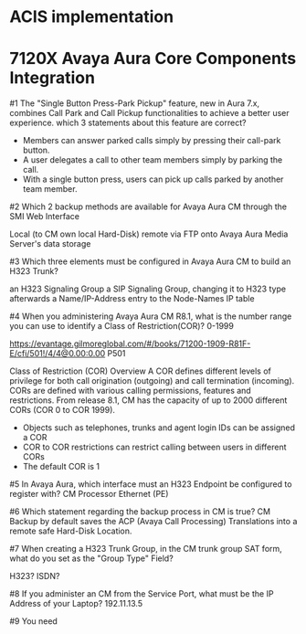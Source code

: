 # ACIS implementation
# 7120X Avaya Aura Core Components Integration

#1 The "Single Button Press-Park Pickup" feature, new in Aura 7.x, combines Call Park and Call Pickup functionalities to achieve a better user experience.
which 3 statements about this feature are correct?

- Members can answer parked calls simply by pressing their call-park button.
- A user delegates a call to other team members simply by parking the call.
- With a single button press, users can pick up calls parked by another team member.

#2 Which 2 backup methods are available for Avaya Aura CM through the SMI Web Interface 

Local (to CM own local Hard-Disk)
remote via FTP onto Avaya Aura Media Server's data storage


#3 Which three elements must be configured in Avaya Aura CM to build an H323 Trunk?

an H323 Signaling Group
a SIP Signaling Group, changing it to H323 type afterwards
a Name/IP-Address entry to the Node-Names IP table

#4 When you administering Avaya Aura CM R8.1, what is the number range you can use to identify a Class of Restriction(COR)?
0-1999

https://evantage.gilmoreglobal.com/#/books/71200-1909-R81F-E/cfi/501!/4/4@0.00:0.00 P501

Class of Restriction (COR) Overview
A COR defines different levels of privilege for both call origination (outgoing) and call termination (incoming). CORs are defined with various calling permissions, features and restrictions. From release 8.1, CM has the capacity of up to 2000 different CORs (COR 0 to COR 1999).
- Objects such as telephones, trunks and agent login IDs can be assigned a COR 
- COR to COR restrictions can restrict calling between users in different CORs 
- The default COR is 1

#5 In Avaya Aura, which interface must an H323 Endpoint be configured to register with?
CM Processor Ethernet (PE)

#6 Which statement regarding the backup process in CM is true?
CM Backup by default saves the ACP (Avaya Call Processing) Translations into a remote safe Hard-Disk Location.

#7 When creating a H323 Trunk Group, in the CM trunk group SAT form, what do you set as the "Group Type" Field?

H323? ISDN?

#8 If you administer an CM from the Service Port, what must be the IP Address of your Laptop?
192.11.13.5

#9 You need 
